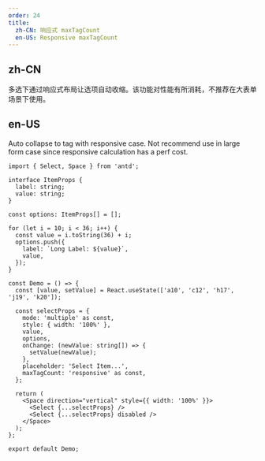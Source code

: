 ```yaml
---
order: 24
title:
  zh-CN: 响应式 maxTagCount
  en-US: Responsive maxTagCount
---
```


## zh-CN

多选下通过响应式布局让选项自动收缩。该功能对性能有所消耗，不推荐在大表单场景下使用。

## en-US

Auto collapse to tag with responsive case. Not recommend use in large form case since responsive calculation has a perf cost.

```tsx
import { Select, Space } from 'antd';

interface ItemProps {
  label: string;
  value: string;
}

const options: ItemProps[] = [];

for (let i = 10; i < 36; i++) {
  const value = i.toString(36) + i;
  options.push({
    label: `Long Label: ${value}`,
    value,
  });
}

const Demo = () => {
  const [value, setValue] = React.useState(['a10', 'c12', 'h17', 'j19', 'k20']);

  const selectProps = {
    mode: 'multiple' as const,
    style: { width: '100%' },
    value,
    options,
    onChange: (newValue: string[]) => {
      setValue(newValue);
    },
    placeholder: 'Select Item...',
    maxTagCount: 'responsive' as const,
  };

  return (
    <Space direction="vertical" style={{ width: '100%' }}>
      <Select {...selectProps} />
      <Select {...selectProps} disabled />
    </Space>
  );
};

export default Demo;
```
